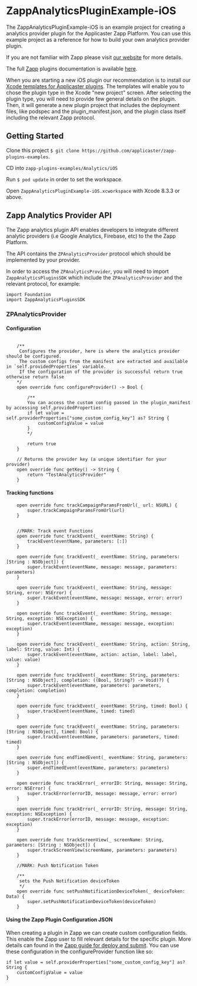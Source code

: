# ZappAnalyticsPluginExample-iOS

The ZappAnalyticsPluginExample-iOS is an example project for creating a analytics provider plugin for the Applicaster Zapp Platform. You can use this example project as a reference for how to build your own analytics provider plugin.

If you are not familiar with Zapp please visit [our website](http://applicaster.com/?page=product) for more details.

The full [Zapp](http://zapp.applicaster.com) plugins documentation is available [here](https://developer-zapp.applicaster.com).

When you are starting a new iOS plugin our recommendation is to install our [Xcode templates for Applicaster plugins](https://github.com/applicaster/zapp-plugins-ios-templates). The templates will enable you to chose the plugin type in the Xcode "new project" screen. After selecting the plugin type, you will need to provide few general details on the plugin. Then, it will generate a new plugin project that includes the deployment files, like podspec and the plugin_manifest.json, and the plugin class itself including the relevant Zapp protocol.

## Getting Started
Clone this project `$ git clone https://github.com/applicaster/zapp-plugins-examples`.

CD into `zapp-plugins-examples/Analytics/iOS` 

Run `$ pod update` in order to set the workspace.

Open `ZappAnalyticsPluginExample-iOS.xcworkspace` with Xcode 8.3.3 or above.

## Zapp Analytics Provider API
The Zapp analytics plugin API enables developers to integrate different analytic providers (i.e Google Analytics, Firebase, etc) to the the Zapp Platform.

The API contains the `ZPAnalyticsProvider` protocol which should be implemented by your provider.

In order to access the `ZPAnalyticsProvider`, you will need to import  `ZappAnalyticsPluginsSDK`  which include the `ZPAnalyticsProvider` and the relevant protocol, for example:

```
import Foundation
import ZappAnalyticsPluginsSDK
```

### ZPAnalyticsProvider

#### Configuration 
```//MARK: Configuration
    
    /**
     Configures the provider, here is where the analytics provider should be configured.
     The custom configs from the manifest are extracted and available in `self.providedProperties` variable.
     If the configuration of the provider is successful return true otherwise return false
    */
    open override func configureProvider() -> Bool {
        
        /**
        You can access the custom config passed in the plugin_manifest by accessing self.providedProperties:
        if let value = self.providerProperties["some_custom_config_key"] as? String {
            customConfigValue = value
        }
        */
        
        return true
    }
    
    // Returns the provider key (a unique identifier for your provider)
    open override func getKey() -> String {
        return "TestAnalyticsProvider"
    }
```

#### Tracking functions
```// Tracking url params if implemented on one of the plugins
    open override func trackCampaignParamsFromUrl(_ url: NSURL) {
        super.trackCampaignParamsFromUrl(url)
    }
    
    
    //MARK: Track event Functions
    open override func trackEvent(_ eventName: String) {
        trackEvent(eventName, parameters: [:])
    }
    
    open override func trackEvent(_ eventName: String, parameters: [String : NSObject]) {
        super.trackEvent(eventName, message: message, parameters: parameters)
    }
    
    open override func trackEvent(_ eventName: String, message: String, error: NSError) {
        super.trackEvent(eventName, message: message, error: error)
    }
    
    open override func trackEvent(_ eventName: String, message: String, exception: NSException) {
        super.trackEvent(eventName, message: message, exception: exception)
    }
    
    open override func trackEvent(_ eventName: String, action: String, label: String, value: Int) {
        super.trackEvent(eventName, action: action, label: label, value: value)
    }
    
    open override func trackEvent(_ eventName: String, parameters: [String : NSObject], completion: ((Bool, String?) -> Void)?) {
        super.trackEvent(eventName, parameters: parameters, completion: completion)
    }
    
    open override func trackEvent(_ eventName: String, timed: Bool) {
        super.trackEvent(eventName, timed: timed)
    }
    
    open override func trackEvent(_ eventName: String, parameters: [String : NSObject], timed: Bool) {
        super.trackEvent(eventName, parameters: parameters, timed: timed)
    }
    
    open override func endTimedEvent(_ eventName: String, parameters: [String : NSObject]) {
        super.endTimedEvent(eventName, parameters: parameters)
    }
    
    open override func trackError(_ errorID: String, message: String, error: NSError) {
        super.trackError(errorID, message: message, error: error)
    }
    
    open override func trackError(_ errorID: String, message: String, exception: NSException) {
        super.trackError(errorID, message: message, exception: exception)
    }
    
    open override func trackScreenView(_ screenName: String, parameters: [String : NSObject]) {
        super.trackScreenView(screenName, parameters: parameters)
    }
    
    //MARK: Push Notification Token
    
    /**
     sets the Push Notification deviceToken
     */
    open override func setPushNotificationDeviceToken(_ deviceToken: Data) {
        super.setPushNotificationDeviceToken(deviceToken)
    }
```
    

#### Using the Zapp Plugin Configuration JSON
When creating a plugin in Zapp we can create custom configuration fields. This enable the Zapp user to fill relevant details for the specific plugin. More details can found in the [Zapp guide for deploy and submit](https://developer-zapp.applicaster.com/getting-started/deploy-and-submit.html).
You can use these configuration in the configureProvider function like so:

```
if let value = self.providerProperties["some_custom_config_key"] as? String {
    customConfigValue = value
}
```

